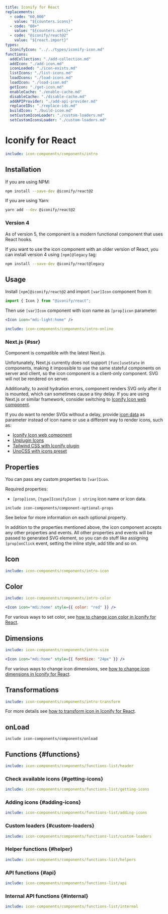 ```yaml
title: Iconify for React
replacements:
  - code: "60,000"
    value: "${counters.icons}"
  - code: "80+"
    value: "${counters.sets}+"
  - code: "@iconify/react@2"
    value: "${react.import}"
types:
  IconifyIcon: "../../types/iconify-icon.md"
functions:
  addCollection: "./add-collection.md"
  addIcon: "./add-icon.md"
  iconLoaded: "./icon-exists.md"
  listIcons: "./list-icons.md"
  loadIcons: "./load-icons.md"
  loadIcon: "./load-icon.md"
  getIcon: "./get-icon.md"
  enableCache: "./enable-cache.md"
  disableCache: "./disable-cache.md"
  addAPIProvider: "./add-api-provider.md"
  replaceIDs: "./replace-ids.md"
  buildIcon: "./build-icon.md"
  setCustomIconLoader: "./custom-loaders.md"
  setCustomIconsLoader: "./custom-loaders.md"
```

# Iconify for React

```yaml
include: icon-components/components/intro
```

## Installation

If you are using NPM:

```bash
npm install --save-dev @iconify/react@2
```

If you are using Yarn:

```bash
yarn add --dev @iconify/react@2
```

### Version 4

As of version 5, the component is a modern functional component that uses React hooks.

If you want to use the icon component with an older version of React,
you can install version 4 using `[npm]@legacy` tag:

```bash
npm install --save-dev @iconify/react@legacy
```

## Usage

Install `[npm]@iconify/react@2` and import `[var]Icon` component from it:

```js
import { Icon } from "@iconify/react";
```

Then use `[var]Icon` component with icon name as `[prop]icon` parameter:

```jsx
<Icon icon="mdi-light:home" />
```

```yaml
include: icon-components/components/intro-online
```

### Next.js {#ssr}

Component is compatible with the latest Next.js.

Unfortunately, Next.js currently does not support `[func]useState` in components,
making it impossible to use the same stateful components on server and client,
so the icon component is a client-only component.
SVG will not be rendered on server.

Additionally, to avoid hydration errors, component renders SVG only after it is mounted,
which can sometimes cause a tiny delay.
If you are using Next.js or similar framework,
consider switching to [Iconify Icon web component](/docs/iconify-icon/index.md).

If you do want to render SVGs without a delay,
provide [icon data](/docs/types/iconify-icon.md) as parameter instead of icon name
or use a different way to render icons, such as:

- [Iconify Icon web component](/docs/iconify-icon/index.md)
- [Unplugin Icons](/docs/usage/svg/unplugin/index.md)
- [Tailwind CSS with Iconify plugin](/docs/usage/css/tailwind/iconify/index.md)
- [UnoCSS with icons preset](/docs/usage/css/unocss/index.md)

## Properties

You can pass any custom properties to `[var]Icon`.

Required properties:

- `[prop]icon`, `[type]IconifyIcon | string` icon name or icon data.

`include icon-components/component-optional-props`

See below for more information on each optional property.

In addition to the properties mentioned above, the icon component accepts any other properties and events. All other properties and events will be passed to generated SVG element, so you can do stuff like assigning `[prop]onClick` event, setting the inline style, add title and so on.

## Icon

```yaml
include: icon-components/components/intro-icon
```

## Color

```yaml
include: icon-components/components/intro-color
```

```jsx
<Icon icon="mdi:home" style={{ color: "red" }} />
```

For various ways to set color, see [how to change icon color in Iconify for React](./color.md).

## Dimensions

```yaml
include: icon-components/components/intro-size
```

```jsx
<Icon icon="mdi:home" style={{ fontSize: "24px" }} />
```

For various ways to change icon dimensions, see [how to change icon dimensions in Iconify for React](./dimensions.md).

## Transformations

```yaml
include: icon-components/components/intro-transform
```

For more details see [how to transform icon in Iconify for React](./transform.md).

## onLoad

`include icon-components/components/onload`

## Functions {#functions}

```yaml
include: icon-components/components/functions-list/header
```

### Check available icons {#getting-icons}

```yaml
include: icon-components/components/functions-list/getting-icons
```

### Adding icons {#adding-icons}

```yaml
include: icon-components/components/functions-list/adding-icons
```

### Custom loaders {#custom-loaders}

```yaml
include: icon-components/components/functions-list/custom-loaders
```

### Helper functions {#helper}

```yaml
include: icon-components/components/functions-list/helpers
```

### API functions {#api}

```yaml
include: icon-components/components/functions-list/api
```

### Internal API functions {#internal}

```yaml
include: icon-components/components/functions-list/internal
```
